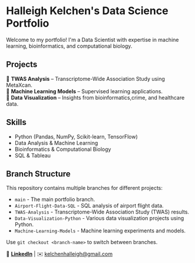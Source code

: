 # Halleigh Kelchen's Data Science Portfolio

Welcome to my portfolio! I'm a Data Scientist with expertise in machine learning, bioinformatics, and computational biology. 

## Projects
📌 **TWAS Analysis** – Transcriptome-Wide Association Study using MetaXcan.  
📌 **Machine Learning Models** – Supervised learning applications.  
📌 **Data Visualization** – Insights from bioinformatics,crime, and healthcare data.  

## Skills
- Python (Pandas, NumPy, Scikit-learn, TensorFlow)
- Data Analysis & Machine Learning
- Bioinformatics & Computational Biology
- SQL & Tableau

## Branch Structure

This repository contains multiple branches for different projects:

- `main` - The main portfolio branch.
- `Airport-Flight-Data-SQL` - SQL analysis of airport flight data.
- `TWAS-Analysis` - Transcriptome-Wide Association Study (TWAS) results.
- `Data-Visualization-Python` - Various data visualization projects using Python.
- `Machine-Learning-Models` - Machine learning experiments and models.

Use `git checkout <branch-name>` to switch between branches.

🔗 **[LinkedIn](https://linkedin.com/in/halleigh-kelchen)** | ✉️ kelchenhalleigh@gmail.com
